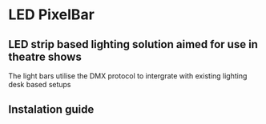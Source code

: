 # LED PixelBar
## LED strip based lighting solution aimed for use in theatre shows

The light bars utilise the DMX protocol to intergrate with existing lighting desk based setups

## Instalation guide
<to do>
